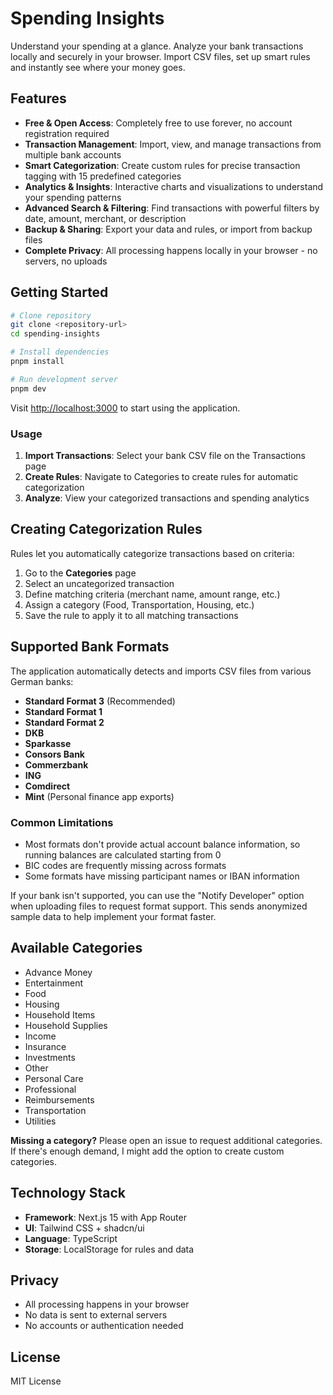 # Spending Insights

Understand your spending at a glance. Analyze your bank transactions locally and securely in your browser. Import CSV files, set up smart rules and instantly see where your money goes.

## Features

- **Free & Open Access**: Completely free to use forever, no account registration required
- **Transaction Management**: Import, view, and manage transactions from multiple bank accounts
- **Smart Categorization**: Create custom rules for precise transaction tagging with 15 predefined categories
- **Analytics & Insights**: Interactive charts and visualizations to understand your spending patterns
- **Advanced Search & Filtering**: Find transactions with powerful filters by date, amount, merchant, or description
- **Backup & Sharing**: Export your data and rules, or import from backup files
- **Complete Privacy**: All processing happens locally in your browser - no servers, no uploads

## Getting Started

```bash
# Clone repository
git clone <repository-url>
cd spending-insights

# Install dependencies
pnpm install

# Run development server
pnpm dev
```

Visit [http://localhost:3000](http://localhost:3000) to start using the application.

### Usage

1. **Import Transactions**: Select your bank CSV file on the Transactions page
2. **Create Rules**: Navigate to Categories to create rules for automatic categorization
3. **Analyze**: View your categorized transactions and spending analytics

## Creating Categorization Rules

Rules let you automatically categorize transactions based on criteria:

1. Go to the **Categories** page
2. Select an uncategorized transaction
3. Define matching criteria (merchant name, amount range, etc.)
4. Assign a category (Food, Transportation, Housing, etc.)
5. Save the rule to apply it to all matching transactions

## Supported Bank Formats

The application automatically detects and imports CSV files from various German banks:

- **Standard Format 3** (Recommended)
- **Standard Format 1**
- **Standard Format 2**
- **DKB**
- **Sparkasse**
- **Consors Bank**
- **Commerzbank**
- **ING**
- **Comdirect**
- **Mint** (Personal finance app exports)

### Common Limitations
- Most formats don't provide actual account balance information, so running balances are calculated starting from 0
- BIC codes are frequently missing across formats
- Some formats have missing participant names or IBAN information

If your bank isn't supported, you can use the "Notify Developer" option when uploading files to request format support. This sends anonymized sample data to help implement your format faster.

## Available Categories

- Advance Money
- Entertainment
- Food
- Housing
- Household Items
- Household Supplies
- Income
- Insurance
- Investments
- Other
- Personal Care
- Professional
- Reimbursements
- Transportation
- Utilities

**Missing a category?** Please open an issue to request additional categories. If there's enough demand, I might add the option to create custom categories.

## Technology Stack

- **Framework**: Next.js 15 with App Router
- **UI**: Tailwind CSS + shadcn/ui
- **Language**: TypeScript
- **Storage**: LocalStorage for rules and data

## Privacy

- All processing happens in your browser
- No data is sent to external servers
- No accounts or authentication needed

## License
MIT License 
